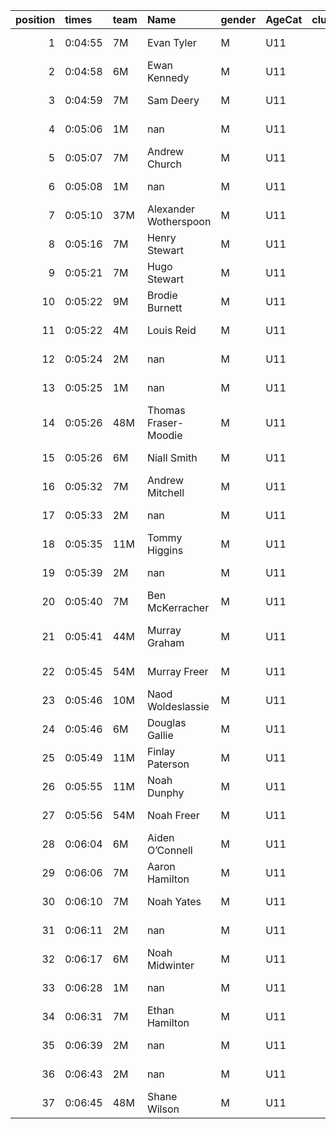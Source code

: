 |   position | times   | team   | Name                  | gender   | AgeCat   |   clubnumber | Club name            | Website                               |
|-----------:|:--------|:-------|:----------------------|:---------|:---------|-------------:|:---------------------|:--------------------------------------|
|          1 | 0:04:55 | 7M     | Evan Tyler            | M        | U11      |            7 | Giffnock North AC    | https://www.giffnocknorth.co.uk/      |
|          2 | 0:04:58 | 6M     | Ewan Kennedy          | M        | U11      |            6 | Cambuslang Harriers  | https://cambuslangharriers.org/       |
|          3 | 0:04:59 | 7M     | Sam Deery             | M        | U11      |            7 | Giffnock North AC    | https://www.giffnocknorth.co.uk/      |
|          4 | 0:05:06 | 1M     | nan                   | M        | U11      |            1 | East Kilbride AC     | http://www.ekac.org.uk/               |
|          5 | 0:05:07 | 7M     | Andrew Church         | M        | U11      |            7 | Giffnock North AC    | https://www.giffnocknorth.co.uk/      |
|          6 | 0:05:08 | 1M     | nan                   | M        | U11      |            1 | East Kilbride AC     | http://www.ekac.org.uk/               |
|          7 | 0:05:10 | 37M    | Alexander Wotherspoon | M        | U11      |           37 | Law & District AAC   | http://www.lawaac.co.uk/              |
|          8 | 0:05:16 | 7M     | Henry Stewart         | M        | U11      |            7 | Giffnock North AC    | https://www.giffnocknorth.co.uk/      |
|          9 | 0:05:21 | 7M     | Hugo Stewart          | M        | U11      |            7 | Giffnock North AC    | https://www.giffnocknorth.co.uk/      |
|         10 | 0:05:22 | 9M     | Brodie Burnett        | M        | U11      |            9 | Garscube Harriers    | https://www.garscubeharriers.org.uk/  |
|         11 | 0:05:22 | 4M     | Louis Reid            | M        | U11      |            4 | Inverclyde AC        | https://www.inverclydeac.org/         |
|         12 | 0:05:24 | 2M     | nan                   | M        | U11      |            2 | Kilmarnock H&AC      | http://www.kilmarnockharriers.com/    |
|         13 | 0:05:25 | 1M     | nan                   | M        | U11      |            1 | East Kilbride AC     | http://www.ekac.org.uk/               |
|         14 | 0:05:26 | 48M    | Thomas Fraser-Moodie  | M        | U11      |           48 | Springburn Harriers  | https://www.springburnharriers.co.uk/ |
|         15 | 0:05:26 | 6M     | Niall Smith           | M        | U11      |            6 | Cambuslang Harriers  | https://cambuslangharriers.org/       |
|         16 | 0:05:32 | 7M     | Andrew Mitchell       | M        | U11      |            7 | Giffnock North AC    | https://www.giffnocknorth.co.uk/      |
|         17 | 0:05:33 | 2M     | nan                   | M        | U11      |            2 | Kilmarnock H&AC      | http://www.kilmarnockharriers.com/    |
|         18 | 0:05:35 | 11M    | Tommy Higgins         | M        | U11      |           11 | Airdrie Harriers     | http://airdrieharriers.org/           |
|         19 | 0:05:39 | 2M     | nan                   | M        | U11      |            2 | Kilmarnock H&AC      | http://www.kilmarnockharriers.com/    |
|         20 | 0:05:40 | 7M     | Ben McKerracher       | M        | U11      |            7 | Giffnock North AC    | https://www.giffnocknorth.co.uk/      |
|         21 | 0:05:41 | 44M    | Murray Graham         | M        | U11      |           44 | North Ayrshire AAC   | https://naathletics.co.uk/            |
|         22 | 0:05:45 | 54M    | Murray Freer          | M        | U11      |           54 | VP-Glasgow           | nan                                   |
|         23 | 0:05:46 | 10M    | Naod Woldeslassie     | M        | U11      |           10 | Shettleston Harriers | http://shettlestonharriers.org.uk/    |
|         24 | 0:05:46 | 6M     | Douglas Gallie        | M        | U11      |            6 | Cambuslang Harriers  | https://cambuslangharriers.org/       |
|         25 | 0:05:49 | 11M    | Finlay Paterson       | M        | U11      |           11 | Airdrie Harriers     | http://airdrieharriers.org/           |
|         26 | 0:05:55 | 11M    | Noah Dunphy           | M        | U11      |           11 | Airdrie Harriers     | http://airdrieharriers.org/           |
|         27 | 0:05:56 | 54M    | Noah Freer            | M        | U11      |           54 | VP-Glasgow           | nan                                   |
|         28 | 0:06:04 | 6M     | Aiden O’Connell       | M        | U11      |            6 | Cambuslang Harriers  | https://cambuslangharriers.org/       |
|         29 | 0:06:06 | 7M     | Aaron Hamilton        | M        | U11      |            7 | Giffnock North AC    | https://www.giffnocknorth.co.uk/      |
|         30 | 0:06:10 | 7M     | Noah Yates            | M        | U11      |            7 | Giffnock North AC    | https://www.giffnocknorth.co.uk/      |
|         31 | 0:06:11 | 2M     | nan                   | M        | U11      |            2 | Kilmarnock H&AC      | http://www.kilmarnockharriers.com/    |
|         32 | 0:06:17 | 6M     | Noah Midwinter        | M        | U11      |            6 | Cambuslang Harriers  | https://cambuslangharriers.org/       |
|         33 | 0:06:28 | 1M     | nan                   | M        | U11      |            1 | East Kilbride AC     | http://www.ekac.org.uk/               |
|         34 | 0:06:31 | 7M     | Ethan Hamilton        | M        | U11      |            7 | Giffnock North AC    | https://www.giffnocknorth.co.uk/      |
|         35 | 0:06:39 | 2M     | nan                   | M        | U11      |            2 | Kilmarnock H&AC      | http://www.kilmarnockharriers.com/    |
|         36 | 0:06:43 | 2M     | nan                   | M        | U11      |            2 | Kilmarnock H&AC      | http://www.kilmarnockharriers.com/    |
|         37 | 0:06:45 | 48M    | Shane Wilson          | M        | U11      |           48 | Springburn Harriers  | https://www.springburnharriers.co.uk/ |